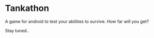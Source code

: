 # Tankathon
A game for android to test your abilities to survive. How far will you get?

Stay tuned..
